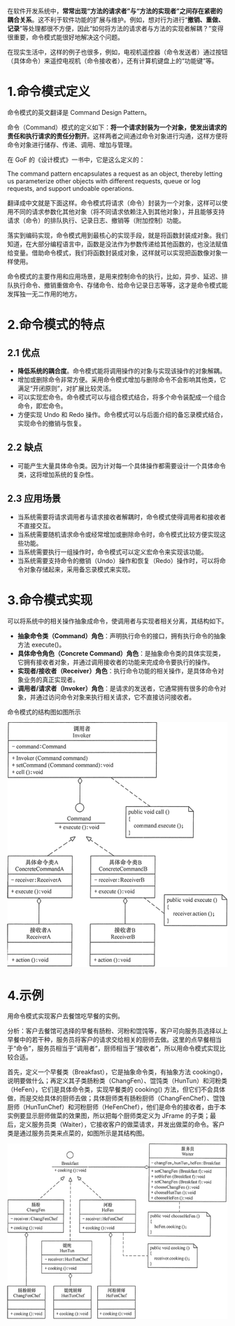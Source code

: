 在软件开发系统中，**常常出现“方法的请求者”与“方法的实现者”之间存在紧密的耦合关系**。这不利于软件功能的扩展与维护。例如，想对行为进行“**撤销、重做、记录**”等处理都很不方便，因此“如何将方法的请求者与方法的实现者解耦？”变得很重要，命令模式能很好地解决这个问题。

在现实生活中，这样的例子也很多，例如，电视机遥控器（命令发送者）通过按钮（具体命令）来遥控电视机（命令接收者），还有计算机键盘上的“功能键”等。

# 1.命令模式定义

命令模式的英文翻译是 Command Design Pattern。

命令（Command）模式的定义如下：**将一个请求封装为一个对象，使发出请求的责任和执行请求的责任分割开**。这样两者之间通过命令对象进行沟通，这样方便将命令对象进行储存、传递、调用、增加与管理。

在 GoF 的《设计模式》一书中，它是这么定义的：

The command pattern encapsulates a request as an object, thereby letting us parameterize other objects with different requests, queue or log requests, and support undoable operations.

翻译成中文就是下面这样。命令模式将请求（命令）封装为一个对象，这样可以使用不同的请求参数化其他对象（将不同请求依赖注入到其他对象），并且能够支持请求（命令）的排队执行、记录日志、撤销等（附加控制）功能。

落实到编码实现，命令模式用到最核心的实现手段，就是将函数封装成对象。我们知道，在大部分编程语言中，函数是没法作为参数传递给其他函数的，也没法赋值给变量。借助命令模式，我们将函数封装成对象，这样就可以实现把函数像对象一样使用。

命令模式的主要作用和应用场景，是用来控制命令的执行，比如，异步、延迟、排队执行命令、撤销重做命令、存储命令、给命令记录日志等等，这才是命令模式能发挥独一无二作用的地方。

# 2.命令模式的特点

## 2.1 优点

- **降低系统的耦合度**。命令模式能将调用操作的对象与实现该操作的对象解耦。
- 增加或删除命令非常方便。采用命令模式增加与删除命令不会影响其他类，它满足“开闭原则”，对扩展比较灵活。
- 可以实现宏命令。命令模式可以与组合模式结合，将多个命令装配成一个组合命令，即宏命令。
- 方便实现 Undo 和 Redo 操作。命令模式可以与后面介绍的备忘录模式结合，实现命令的撤销与恢复。

## 2.2 缺点

- 可能产生大量具体命令类。因为计对每一个具体操作都需要设计一个具体命令类，这将增加系统的复杂性。

## 2.3 应用场景

- 当系统需要将请求调用者与请求接收者解耦时，命令模式使得调用者和接收者不直接交互。
- 当系统需要随机请求命令或经常增加或删除命令时，命令模式比较方便实现这些功能。
- 当系统需要执行一组操作时，命令模式可以定义宏命令来实现该功能。
- 当系统需要支持命令的撤销（Undo）操作和恢复（Redo）操作时，可以将命令对象存储起来，采用备忘录模式来实现。

# 3.命令模式实现

可以将系统中的相关操作抽象成命令，使调用者与实现者相关分离，其结构如下。

- **抽象命令类（Command）角色**：声明执行命令的接口，拥有执行命令的抽象方法 execute()。
- **具体命令角色（Concrete Command）角色**：是抽象命令类的具体实现类，它拥有接收者对象，并通过调用接收者的功能来完成命令要执行的操作。
- **实现者/接收者（Receiver）角色**：执行命令功能的相关操作，是具体命令对象业务的真正实现者。
- **调用者/请求者（Invoker）角色**：是请求的发送者，它通常拥有很多的命令对象，并通过访问命令对象来执行相关请求，它不直接访问接收者。

命令模式的结构图如图所示

![image-20220516091128788](images/image-20220516091128788.png)

# 4.示例

用命令模式实现客户去餐馆吃早餐的实例。

分析：客户去餐馆可选择的早餐有肠粉、河粉和馄饨等，客户可向服务员选择以上早餐中的若干种，服务员将客户的请求交给相关的厨师去做。这里的点早餐相当于“命令”，服务员相当于“调用者”，厨师相当于“接收者”，所以用命令模式实现比较合适。

首先，定义一个早餐类（Breakfast），它是抽象命令类，有抽象方法 cooking()，说明要做什么；再定义其子类肠粉类（ChangFen）、馄饨类（HunTun）和河粉类（HeFen），它们是具体命令类，实现早餐类的 cooking() 方法，但它们不会具体做，而是交给具体的厨师去做；具体厨师类有肠粉厨师（ChangFenChef）、馄蚀厨师（HunTunChef）和河粉厨师（HeFenChef），他们是命令的接收者，由于本实例要显示厨师做菜的效果图，所以把每个厨师类定义为 JFrame 的子类；最后，定义服务员类（Waiter），它接收客户的做菜请求，并发出做菜的命令。客户类是通过服务员类来点菜的，如图所示是其结构图。

![image-20220516091207416](images/image-20220516091207416.png)


